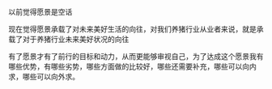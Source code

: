 以前觉得愿景是空话

现在觉得愿景承载了对未来美好生活的向往，对我们养猪行业从业者来说，就是承载了对于养猪行业未来美好状况的向往

有了愿景才有了前行的目标和动力，从而更能够审视自己，为了达成这个愿景我有哪些优势，有哪些劣势，哪些方面做的比较好，哪些还需要补充，哪些可以向内求，哪些可以向外求。

